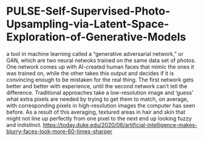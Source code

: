 # PULSE-Self-Supervised-Photo-Upsampling-via-Latent-Space-Exploration-of-Generative-Models
a tool in machine learning called a “generative adversarial network,” or GAN, which are two neural netwoks trained on the same data set of photos. One network comes up with AI-created human faces that mimic the ones it was trained on, while the other takes this output and decides if it is convincing enough to be mistaken for the real thing. The first network gets better and better with experience, until the second network can’t tell the difference. Traditional approaches take a low-resolution image and ‘guess’ what extra pixels are needed by trying to get them to match, on average, with corresponding pixels in high-resolution images the computer has seen before. As a result of this averaging, textured areas in hair and skin that might not line up perfectly from one pixel to the next end up looking fuzzy and indistinct. https://today.duke.edu/2020/06/artificial-intelligence-makes-blurry-faces-look-more-60-times-sharper
